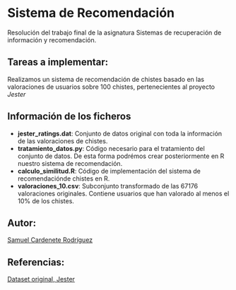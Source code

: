 # Sistema de Recomendación

Resolución del trabajo final de la asignatura Sistemas de recuperación de información y recomendación.

## Tareas a implementar:

Realizamos un sistema de recomendación de chistes basado en las valoraciones de usuarios sobre 100 chistes, pertenecientes al proyecto _Jester_

## Información de los ficheros

* **jester_ratings.dat**: Conjunto de datos original con toda la información de las valoraciones de chistes.
* **tratamiento_datos.py**: Código necesario para el tratamiento del conjunto de datos. De esta forma podrémos crear posteriormente en R nuestro sistema de recomendación.
* **calculo_similitud.R**: Código de implementación del sistema de recomendaciónde chistes en R.
* **valoraciones_10.csv**: Subconjunto transformado de las 67176 valoraciones originales. Contiene usuarios que han valorado al menos el 10% de los chistes. 

## Autor:

[Samuel Cardenete Rodríguez](https://github.com/sagmua)

## Referencias:

[Dataset original, Jester](http://eigentaste.berkeley.edu/dataset/)

